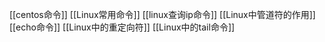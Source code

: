 
[[centos命令]]
[[Linux常用命令]]
[[linux查询ip命令]]
[[Linux中管道符的作用]]
[[echo命令]]
[[Linux中的重定向符]]
[[Linux中的tail命令]]

